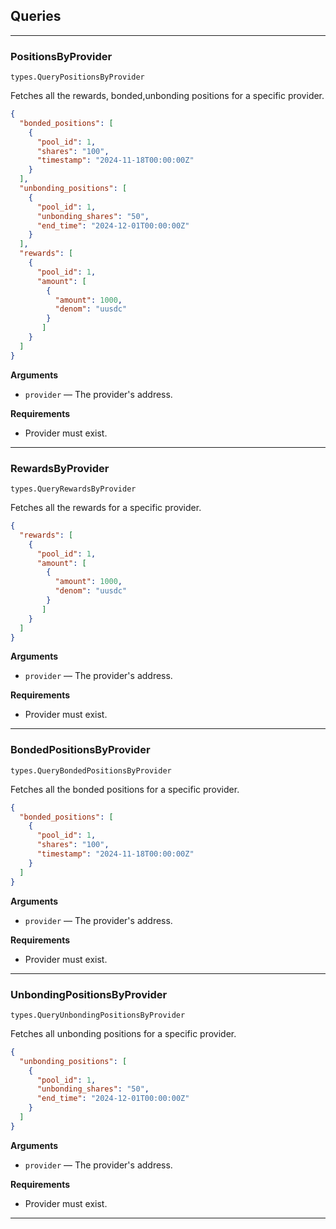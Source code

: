 ## Queries

---

### PositionsByProvider
`types.QueryPositionsByProvider`

Fetches all the rewards, bonded,unbonding positions for a specific provider.

```json
{
  "bonded_positions": [
    {
      "pool_id": 1,
      "shares": "100",
      "timestamp": "2024-11-18T00:00:00Z"
    }
  ],
  "unbonding_positions": [
    {
      "pool_id": 1,
      "unbonding_shares": "50",
      "end_time": "2024-12-01T00:00:00Z"
    }
  ],
  "rewards": [
    {
      "pool_id": 1,
      "amount": [
        {
          "amount": 1000,
          "denom": "uusdc"
        }
       ]
    }
  ]
}
```

**Arguments**
- `provider` — The provider's address.

**Requirements**
- Provider must exist.

---

### RewardsByProvider
`types.QueryRewardsByProvider`

Fetches all the rewards for a specific provider.

```json
{
  "rewards": [
    {
      "pool_id": 1,
      "amount": [
        {
          "amount": 1000,
          "denom": "uusdc"
        }
       ]
    }
  ]
}
```

**Arguments**
- `provider` — The provider's address.

**Requirements**
- Provider must exist.

---

### BondedPositionsByProvider
`types.QueryBondedPositionsByProvider`

Fetches all the bonded positions for a specific provider.

```json
{
  "bonded_positions": [
    {
      "pool_id": 1,
      "shares": "100",
      "timestamp": "2024-11-18T00:00:00Z"
    }
  ]
}
```

**Arguments**
- `provider` — The provider's address.

**Requirements**
- Provider must exist.

---

### UnbondingPositionsByProvider
`types.QueryUnbondingPositionsByProvider`

Fetches all unbonding positions for a specific provider.

```json
{
  "unbonding_positions": [
    {
      "pool_id": 1,
      "unbonding_shares": "50",
      "end_time": "2024-12-01T00:00:00Z"
    }
  ]
}
```

**Arguments**
- `provider` — The provider's address.

**Requirements**
- Provider must exist.

---